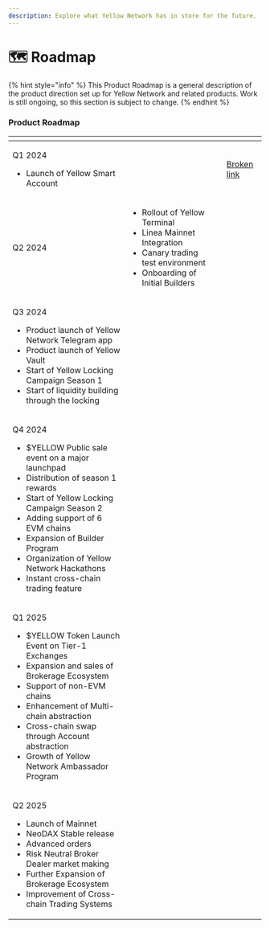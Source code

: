 ```yaml
---
description: Explore what Yellow Network has in store for the future.
---
```


# 🗺️ Roadmap

{% hint style="info" %}
This Product Roadmap is a general description of the product direction set up for Yellow Network and related products. Work is still ongoing, so this section is subject to change.
{% endhint %}

### Product Roadmap

<table data-view="cards"><thead><tr><th></th><th></th><th></th><th data-hidden data-card-cover data-type="files"></th></tr></thead><tbody><tr><td><p></p><p>Q1 2024</p><ul><li>Launch of Yellow Smart Account</li></ul></td><td></td><td></td><td><a href="broken-reference">Broken link</a></td></tr><tr><td>Q2 2024</td><td><ul><li>Rollout of Yellow Terminal</li><li>Linea Mainnet Integration</li><li>Canary trading test environment</li><li>Onboarding of Initial Builders</li></ul></td><td></td><td></td></tr><tr><td><p>Q3 2024</p><ul><li>Product launch of Yellow Network Telegram app</li><li>Product launch of Yellow Vault</li><li>Start of Yellow Locking Campaign Season 1</li><li>Start of liquidity building through the locking</li></ul></td><td></td><td></td><td></td></tr><tr><td><p>Q4 2024</p><ul><li>$YELLOW Public sale event on a major launchpad</li><li>Distribution of season 1 rewards</li><li>Start of Yellow Locking Campaign Season 2</li><li>Adding support of 6 EVM chains</li><li>Expansion of Builder Program</li><li>Organization of Yellow Network Hackathons</li><li>Instant cross-chain trading feature</li></ul></td><td></td><td></td><td></td></tr><tr><td><p>Q1 2025</p><ul><li>$YELLOW Token Launch Event on Tier-1 Exchanges</li><li>Expansion and sales of Brokerage Ecosystem</li><li>Support of non-EVM chains</li><li>Enhancement of Multi-chain abstraction</li><li>Cross-chain swap through Account abstraction</li><li>Growth of Yellow Network Ambassador Program</li></ul></td><td></td><td></td><td></td></tr><tr><td><p>Q2 2025</p><ul><li>Launch of Mainnet</li><li>NeoDAX Stable release</li><li>Advanced orders</li><li>Risk Neutral Broker Dealer market making</li><li>Further Expansion of Brokerage Ecosystem</li><li>Improvement of Cross-chain Trading Systems</li></ul></td><td></td><td></td><td></td></tr></tbody></table>

